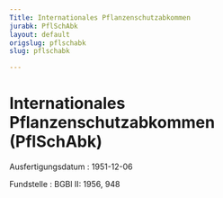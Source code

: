 ```yaml
---
Title: Internationales Pflanzenschutzabkommen
jurabk: PflSchAbk
layout: default
origslug: pflschabk
slug: pflschabk

---
```


# Internationales Pflanzenschutzabkommen (PflSchAbk)

Ausfertigungsdatum
:   1951-12-06

Fundstelle
:   BGBl II: 1956, 948

